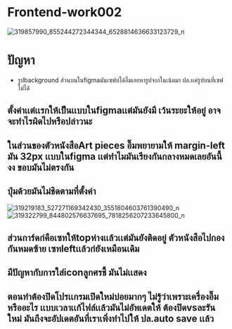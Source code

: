 # Frontend-work002

![319857990_855244272344344_6528814636633123729_n](https://user-images.githubusercontent.com/86364342/207651025-9e75002b-0532-4885-80b9-6951259cefc1.png)
# ปัญหา
* รูปbackground ส่วนบนในfigmaมันเซฟบ่ได้อิ๊มเลยหารูปจากในเน้ตมา ปล.เเค่รูปบนที่เซฟไม่ได้
## ตั้งค่าเเต่เเรกให้เป็นเเบบในfigmaเเต่มันยังมี เว้นระยะให้อยู่ อาจจะทำไรผิดไปหรือปล่าวนะ
## ในส่วนของตัวหนังสือArt pieces อิ๊มพยายามให้ margin-left มัน 32px เเบบในfigma เเต่ทำไมมันเรียงกันกลางหมดเลยอันนี้งง ขอบมันไม่ตรงกัน
## ปุ่มด้วยมันไม่ชิดตามที่ตั้งค่า
![319219183_527271169342430_3551804603761390490_n](https://user-images.githubusercontent.com/86364342/207651937-6cd766a8-a513-4937-b670-635c679be897.png)
![319322799_844802576637695_7818256207233645800_n](https://user-images.githubusercontent.com/86364342/207651950-251f9516-1d7e-4973-8c62-8b0183dfce30.png)
## ส่วนการ์ดก่คือเซทให้topห่างเเล้วเเต่มันยังติดอยู่ ตัวหนังสือไปกองกันหมดซ้าย เซทleftเเล้วก่ยังเหมือนเดิม
## มีปัญหากับการใส่iconลูกศรชี้ มันไม่เเสดง
## ตอนทำต้องปิดโปรเเกรมเปิดใหม่บ่อยมากๆ ไม่รู้ว่าเพราะเครื่องอิ๊มหรืออะไร เเบบเวลาเเก้ไฟล์เเล้วมันไม่อัพเดตให้ ต้องปิดvsละรันใหม่ มันถึงจะอัปเดตอันที่เราเพิ่งทำไปให้ ปล.auto save เเล้ว
